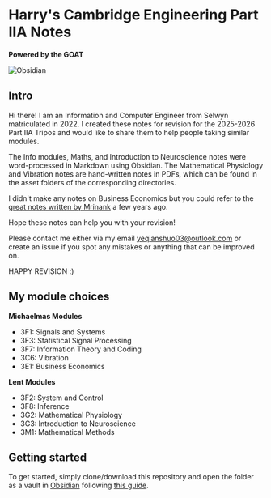 # Harry's Cambridge Engineering Part IIA Notes

**Powered by the GOAT**

![Obsidian](https://img.shields.io/badge/Obsidian-%23483699.svg?style=for-the-badge&logo=obsidian&logoColor=white)

## Intro

Hi there! I am an Information and Computer Engineer from Selwyn matriculated in 2022. I created these notes for revision for the 2025-2026 Part IIA Tripos and would like to share them to help people taking similar modules.

The Info modules, Maths, and Introduction to Neuroscience notes were word-processed in Markdown using Obsidian. The Mathematical Physiology and Vibration notes are hand-written notes in PDFs, which can be found in the asset folders of the corresponding directories.

I didn't make any notes on Business Economics but you could refer to the [great notes written by Mrinank](https://github.com/MrinankSharma/IIA-Notes) a few years ago.

Hope these notes can help you with your revision!

Please contact me either via my email yeqianshuo03@outlook.com or create an issue if you spot any mistakes or anything that can be improved on.

HAPPY REVISION :)


## My module choices

**Michaelmas Modules**

- 3F1: Signals and Systems
- 3F3: Statistical Signal Processing
- 3F7: Information Theory and Coding
- 3C6: Vibration
- 3E1: Business Economics


**Lent Modules**
- 3F2: System and Control
- 3F8: Inference
- 3G2: Mathematical Physiology
- 3G3: Introduction to Neuroscience
- 3M1: Mathematical Methods

## Getting started
To get started, simply clone/download this repository and open the folder as a vault in [Obsidian](http://obsidian.md/) following [this guide](https://help.obsidian.md/manage-vaults#Create+vault+from+an+existing+folder).

